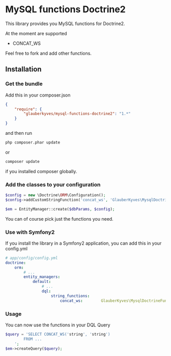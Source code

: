MySQL functions Doctrine2
====================

This library provides you MySQL functions for Doctrine2.

At the moment are supported

 - CONCAT_WS

Feel free to fork and add other functions.

## Installation

### Get the bundle

Add this in your composer.json

```json
{
	"require": {
		"glauberkyves/mysql-functions-doctrine2": "1.*"
	}
}
```

and then run

```sh
php composer.phar update
```
or 
```sh
composer update
```
if you installed composer globally.

### Add the classes to your configuration

```php
$config = new \Doctrine\ORM\Configuration();
$config->addCustomStringFunction('concat_ws', 'GlauberKyves\MysqlDoctrineFunctions\DQL\MysqlRand');

$em = EntityManager::create($dbParams, $config);
```
You can of course pick just the functions you need.

### Use with Symfony2
If you install the library in a Symfony2 application, you can add this in your config.yml

```yaml
# app/config/config.yml
doctrine:
    orm:
        # ...
        entity_managers:
            default:
                # ...
                dql:
                    string_functions:
                        concat_ws:        GlauberKyves\MysqlDoctrineFunctions\DQL\MysqlConcatWs
```

### Usage
You can now use the functions in your DQL Query

```php
$query = 'SELECT CONCAT_WS('string', 'string')
        FROM ...
    ';
$em->createQuery($query);

```
